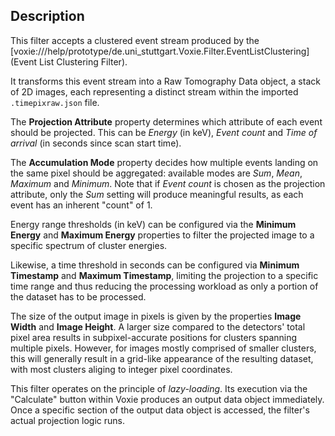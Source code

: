 ## Description

This filter accepts a clustered event stream produced by the
[voxie:///help/prototype/de.uni_stuttgart.Voxie.Filter.EventListClustering](Event List Clustering Filter).

It transforms this event stream into a Raw Tomography Data object, a stack of 2D images, each representing a distinct stream within the imported `.timepixraw.json` file.

The **Projection Attribute** property determines which attribute of each event should be projected. This can be *Energy* (in keV), *Event count* and *Time of arrival* (in seconds since scan start time).

The **Accumulation Mode** property decides how multiple events landing on the same pixel should be aggregated: available modes are *Sum*, *Mean*, *Maximum* and *Minimum*. Note that if *Event count* is chosen as the projection attribute, only the *Sum* setting will produce meaningful results, as each event has an inherent "count" of 1.

Energy range thresholds (in keV) can be configured via the **Minimum Energy** and **Maximum Energy** properties to filter the projected image to a specific spectrum of cluster energies.

Likewise, a time threshold in seconds can be configured via **Minimum Timestamp** and **Maximum Timestamp**, limiting the projection to a specific time range and thus reducing the processing workload as only a portion of the dataset has to be processed.

The size of the output image in pixels is given by the properties **Image Width** and **Image Height**. A larger size compared to the detectors' total pixel area results in subpixel-accurate positions for clusters spanning multiple pixels. However, for images mostly comprised of smaller clusters, this will generally result in a grid-like appearance of the resulting dataset, with most clusters aliging to integer pixel coordinates.

This filter operates on the principle of *lazy-loading*.
Its execution via the "Calculate" button within Voxie produces an output data object immediately.
Once a specific section of the output data object is accessed, the filter's actual projection logic runs.
